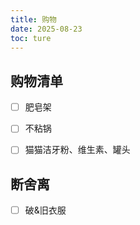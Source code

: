 ```yaml
---
title: 购物
date: 2025-08-23
toc: ture
---
```


## 购物清单

- [ ] 肥皂架
- [ ] 不粘锅
- [ ] 猫猫洁牙粉、维生素、罐头




## 断舍离

- [ ] 破&旧衣服